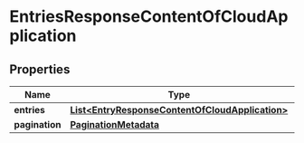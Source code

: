 # EntriesResponseContentOfCloudApplication

## Properties
Name | Type | Description | Notes
------------ | ------------- | ------------- | -------------
**entries** | [**List&lt;EntryResponseContentOfCloudApplication&gt;**](EntryResponseContentOfCloudApplication.md) |  |  [optional]
**pagination** | [**PaginationMetadata**](PaginationMetadata.md) |  |  [optional]
